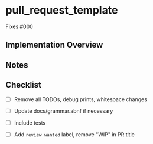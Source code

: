 # pull\_request\_template

Fixes \#000

## Implementation Overview

## Notes

## Checklist

* [ ] Remove all TODOs, debug prints, whitespace changes
* [ ] Update docs/grammar.abnf if necessary
* [ ] Include tests
* [ ] Add `review wanted` label, remove "WIP" in PR title

